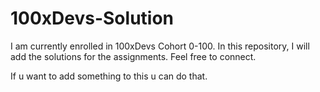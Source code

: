 # 100xDevs-Solution
I am currently enrolled in 100xDevs Cohort 0-100. In this repository, I will add the solutions for the assignments. Feel free to connect.

If u want to add something to this u can do that.
